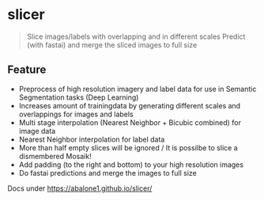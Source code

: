 <!--

#################################################
### THIS FILE WAS AUTOGENERATED! DO NOT EDIT! ###
#################################################
# file to edit: 99_index.ipynb
# command to build the docs after a change: nbdev_build_docs

-->

# slicer

> Slice images/labels with overlapping and in different scales Predict (with fastai) and merge the sliced images to full size


## Feature

- Preprocess of high resolution imagery and label data for use in Semantic Segmentation tasks (Deep Learning)
- Increases amount of trainingdata by generating different scales and overlappings for images and labels
- Multi stage interpolation (Nearest Neighbor + Bicubic combined) for image data
- Nearest Neighbor interpolation for label data
- More than half empty slices will be ignored / It is possilbe to slice a dismembered Mosaik!
- Add padding (to the right and bottom) to your high resolution images
- Do fastai predictions and merge the images to full size

Docs under https://abalone1.github.io/slicer/
